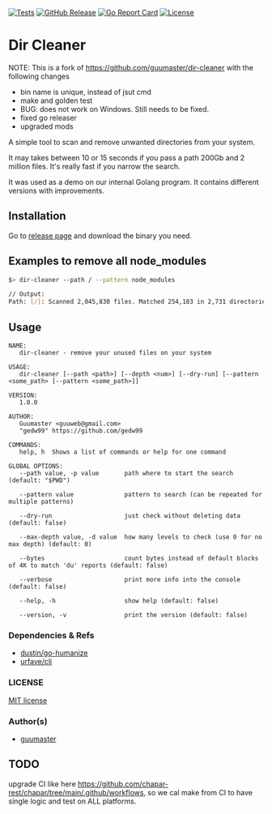 [![Tests](https://img.shields.io/github/workflow/status/guumaster/dir-cleaner/Test)](https://github.com/guumaster/dir-cleaner/actions?query=workflow%3ATest)
[![GitHub Release](https://img.shields.io/github/release/guumaster/dir-cleaner.svg?logo=github&labelColor=262b30)](https://github.com/guumaster/dir-cleaner/releases)
[![Go Report Card](https://goreportcard.com/badge/github.com/guumaster/dir-cleaner)](https://goreportcard.com/report/github.com/guumaster/dir-cleaner)
[![License](https://img.shields.io/github/license/guumaster/dir-cleaner)](https://github.com/guumaster/dir-cleaner/LICENSE)
# Dir Cleaner

NOTE: This is a fork of https://github.com/guumaster/dir-cleaner with the following changes

- bin name is unique, instead of jsut cmd
- make and golden test
- BUG: does not work on Windows. Still needs to be fixed.
- fixed go releaser
- upgraded mods


A simple tool to scan and remove unwanted directories from your system.

It may takes between 10 or 15 seconds if you pass a path 200Gb and 2 million files. It's really fast if you narrow the search.

It was used as a demo on our internal Golang program. It contains different versions with improvements.


## Installation

Go to [release page](https://github.com/guumaster/dir-cleaner/releases) and download the binary you need.


## Examples to remove all node_modules

```bash
$> dir-cleaner --path / --pattern node_modules

// Output:
Path: [/]: Scanned 2,045,830 files. Matched 254,183 in 2,731 directories. [1.9 GB]
```


## Usage

	NAME:
	   dir-cleaner - remove your unused files on your system

	USAGE:
	   dir-cleaner [--path <path>] [--depth <num>] [--dry-run] [--pattern <some_path> [--pattern <some_path>]]

	VERSION:
	   1.0.0

	AUTHOR:
	   Guumaster <guuweb@gmail.com>
	   "gedw99" https://github.com/gedw99

	COMMANDS:
	   help, h  Shows a list of commands or help for one command

	GLOBAL OPTIONS:
	   --path value, -p value       path where to start the search (default: "$PWD")

       --pattern value              pattern to search (can be repeated for multiple patterns)

	   --dry-run                    just check without deleting data (default: false)

	   --max-depth value, -d value  how many levels to check (use 0 for no max depth) (default: 0)

	   --bytes                      count bytes instead of default blocks of 4K to match 'du' reports (default: false)

	   --verbose                    print more info into the console (default: false)

	   --help, -h                   show help (default: false)

	   --version, -v                print the version (default: false)


### Dependencies & Refs
  * [dustin/go-humanize](https://github.com/dustin/go-humanize)
  * [urfave/cli](https://github.com/urfave/cli)


### LICENSE

 [MIT license](LICENSE)


### Author(s)

* [guumaster](https://github.com/guumaster)


## TODO

upgrade CI like here https://github.com/chapar-rest/chapar/tree/main/.github/workflows, so we cal make from CI to have single logic and test on ALL platforms.
